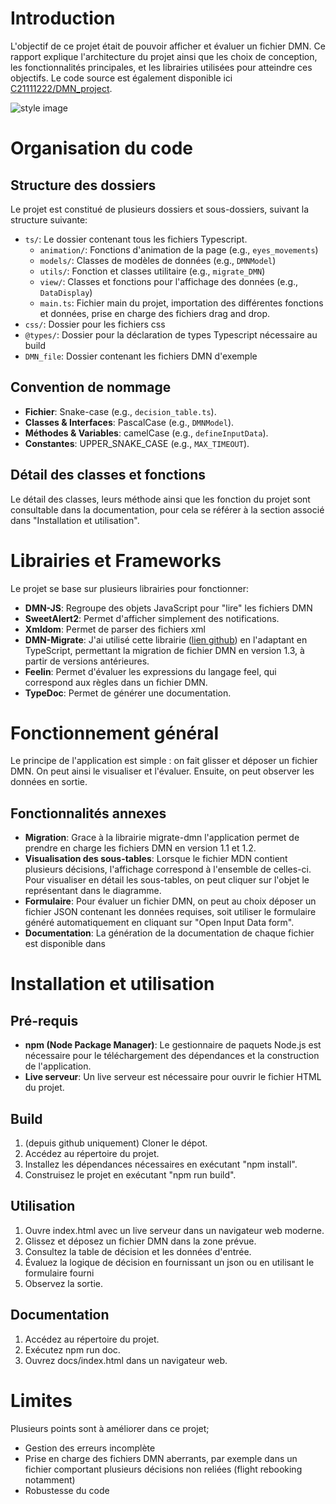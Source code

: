 # Introduction
L'objectif de ce projet était de pouvoir afficher et évaluer un fichier DMN. Ce rapport explique l'architecture du projet ainsi que les choix de conception, les fonctionnalités principales, et les librairies utilisées pour atteindre ces objectifs. Le code source est également disponible ici [C21111222/DMN_project](https://github.com/C21111222/DMN_project).

![style image](img/style.PNG)

# Organisation du code
## Structure des dossiers
Le projet est constitué de plusieurs dossiers et sous-dossiers, suivant la structure suivante:

- `ts/`: Le dossier contenant tous les fichiers Typescript.
  - `animation/`: Fonctions d'animation de la page (e.g., `eyes_movements`)
  - `models/`: Classes de modèles de données (e.g., `DMNModel`)
  - `utils/`: Fonction et classes utilitaire (e.g., `migrate_DMN`)
  - `view/`: Classes et fonctions pour l'affichage des données (e.g., `DataDisplay`)
  - `main.ts`: Fichier main du projet, importation des différentes fonctions et données, prise en charge des fichiers drag and drop.
- `css/`: Dossier pour les fichiers css
- `@types/`: Dossier pour la déclaration de types Typescript nécessaire au build
- `DMN_file`: Dossier contenant les fichiers DMN d'exemple

## Convention de nommage
- **Fichier**: Snake-case (e.g., `decision_table.ts`).
- **Classes & Interfaces**: PascalCase (e.g., `DMNModel`).
- **Méthodes & Variables**: camelCase (e.g., `defineInputData`).
- **Constantes**: UPPER_SNAKE_CASE (e.g., `MAX_TIMEOUT`).

## Détail des classes et fonctions
Le détail des classes, leurs méthode ainsi que les fonction du projet sont consultable dans la documentation, pour cela se référer à la section associé dans "Installation et utilisation".

# Librairies et Frameworks
Le projet se base sur plusieurs librairies pour fonctionner:
- **DMN-JS**: Regroupe des objets JavaScript pour "lire" les fichiers DMN
- **SweetAlert2**: Permet d'afficher simplement des notifications.
- **Xmldom**: Permet de parser des fichiers xml
- **DMN-Migrate**: J'ai utilisé cette librairie ([lien github](https://github.com/bpmn-io/dmn-migrate)) en l'adaptant en TypeScript, permettant la migration de fichier DMN en version 1.3, à partir de versions antérieures.
- **Feelin**: Permet d'évaluer les expressions du langage feel, qui correspond aux règles dans un fichier DMN.
- **TypeDoc**: Permet de générer une documentation.

# Fonctionnement général
Le principe de l'application est simple : on fait glisser et déposer un fichier DMN. On peut ainsi le visualiser et l'évaluer. Ensuite, on peut observer les données en sortie.

## Fonctionnalités annexes
- **Migration**: Grace à la librairie migrate-dmn l'application permet de prendre en charge les fichiers DMN en version 1.1 et 1.2.
- **Visualisation des sous-tables**: Lorsque le fichier MDN contient plusieurs décisions, l'affichage correspond à l'ensemble de celles-ci. Pour visualiser en détail les sous-tables, on peut cliquer sur l'objet le représentant dans le diagramme.
- **Formulaire**: Pour évaluer un fichier DMN, on peut au choix déposer un fichier JSON contenant les données requises, soit utiliser le formulaire généré automatiquement en cliquant sur "Open Input Data form".
- **Documentation**: La génération de la documentation de chaque fichier est disponible dans

# Installation et utilisation

## Pré-requis
- **npm (Node Package Manager)**: Le gestionnaire de paquets Node.js est nécessaire pour le téléchargement des dépendances et la construction de l'application.
- **Live serveur**: Un live serveur est nécessaire pour ouvrir le fichier HTML du projet.

## Build
1. (depuis github uniquement) Cloner le dépot.
2. Accédez au répertoire du projet.
3. Installez les dépendances nécessaires en exécutant "npm install".
4. Construisez le projet en exécutant "npm run build".

## Utilisation
1. Ouvre index.html avec un live serveur dans un navigateur web moderne.
2. Glissez et déposez un fichier DMN dans la zone prévue.
3. Consultez la table de décision et les données d'entrée.
4. Évaluez la logique de décision en fournissant un json ou en utilisant le formulaire fourni
5. Observez la sortie.

## Documentation
1. Accédez au répertoire du projet.
2. Exécutez npm run doc.
3. Ouvrez docs/index.html dans un navigateur web.

# Limites
Plusieurs points sont à améliorer dans ce projet;
- Gestion des erreurs incomplète
- Prise en charge des fichiers DMN aberrants, par exemple dans un fichier comportant plusieurs décisions non reliées (flight rebooking notamment)
- Robustesse du code
